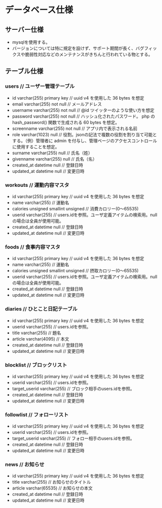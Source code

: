 # データベース仕様

## サーバー仕様

- mysqlを使用する。
- バージョンについては特に規定を設けず、サポート期間が長く、バグフィックスや脆弱性対応などのメンテナンスがきちんと行われている物とする。

## テーブル仕様

### users // ユーザー管理テーブル

- id varchar(255) primary key // uuid v4 を使用した 36 bytes を想定
- email varchar(255) not null // メールアドレス
- username varchar(255) not null // @id ツイッターのような使い方を想定
- password varchar(255) not null // ハッシュ化されたパスワード。 php の hash_password() 関数で生成される 60 bytes を想定。
- screenname varchar(255) not null // アプリ内で表示される名前
- role varchar(1023) null // 役割。jsonの記法で複数の役割を割り当て可能とする。（例）管理者に admin を付与し、管理ページのアクセスコントロールに使用することを想定。
- surname varchar(255) null // 氏名（姓）
- givenname varchar(255) null // 氏名（名）
- created_at datetime null // 登録日時
- updated_at datetime null // 変更日時

### workouts // 運動内容マスタ

- id varchar(255) primary key // uuid v4 を使用した 36 bytes を想定
- name varchar(255) // 運動名
- calories unsigned smallint unsigned // 消費カロリー(0～65535)
- userid varchar(255) // users.idを参照。ユーザ定義アイテムの検索用。nullの場合は全員が使用可能。
- created_at datetime null // 登録日時
- updated_at datetime null // 変更日時

### foods // 食事内容マスタ

- id varchar(255) primary key // uuid v4 を使用した 36 bytes を想定
- name varchar(255) // 運動名
- calories unsigned smallint unsigned // 摂取カロリー(0～65535)
- userid varchar(255) // users.idを参照。ユーザ定義アイテムの検索用。nullの場合は全員が使用可能。
- created_at datetime null // 登録日時
- updated_at datetime null // 変更日時

### diaries // ひとこと日記テーブル

- id varchar(255) primary key // uuid v4 を使用した 36 bytes を想定
- userid varchar(255) // users.idを参照。
- title varchar(255) // 題名
- article varchar(4095) // 本文
- created_at datetime null // 登録日時
- updated_at datetime null // 変更日時

### blocklist // ブロックリスト

- id varchar(255) primary key // uuid v4 を使用した 36 bytes を想定
- userid varchar(255) // users.idを参照。
- target_userid varchar(255) // ブロック相手のusers.idを参照。
- created_at datetime null // 登録日時
- updated_at datetime null // 変更日時

### followlist // フォローリスト

- id varchar(255) primary key // uuid v4 を使用した 36 bytes を想定
- userid varchar(255) // users.idを参照。
- target_userid varchar(255) // フォロー相手のusers.idを参照。
- created_at datetime null // 登録日時
- updated_at datetime null // 変更日時

### news // お知らせ

- id varchar(255) primary key // uuid v4 を使用した 36 bytes を想定
- title varchar(255) // お知らせのタイトル
- article varchar(65535) // お知らせの本文
- created_at datetime null // 登録日時
- updated_at datetime null // 変更日時
